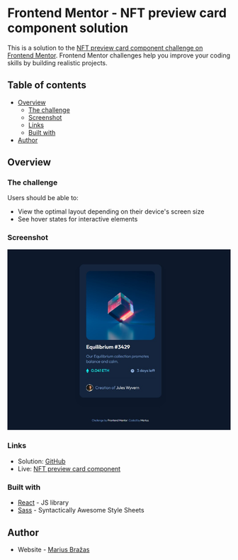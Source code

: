 # Frontend Mentor - NFT preview card component solution

This is a solution to the [NFT preview card component challenge on Frontend Mentor](https://www.frontendmentor.io/challenges/nft-preview-card-component-SbdUL_w0U). Frontend Mentor challenges help you improve your coding skills by building realistic projects. 

## Table of contents

- [Overview](#overview)
  - [The challenge](#the-challenge)
  - [Screenshot](#screenshot)
  - [Links](#links)
  - [Built with](#built-with)
- [Author](#author)


## Overview

### The challenge

Users should be able to:

- View the optimal layout depending on their device's screen size
- See hover states for interactive elements

### Screenshot

![](./screenshot.jpg)


### Links

- Solution: [GitHub](https://github.com/MariusDevelops/nft-preview-card-component)
- Live: [NFT preview card component](https://your-live-site-url.com)


### Built with

- [React](https://reactjs.org/) - JS library
- [Sass](https://sass-lang.com/) - Syntactically Awesome Style Sheets

## Author

- Website - [Marius Bražas](https://mariusdevelops.github.io/)

